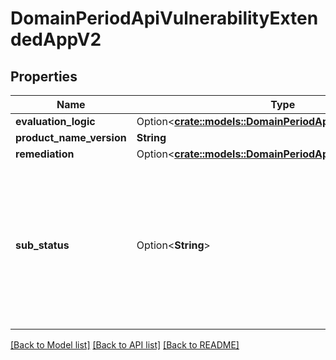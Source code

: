 # DomainPeriodApiVulnerabilityExtendedAppV2

## Properties

Name | Type | Description | Notes
------------ | ------------- | ------------- | -------------
**evaluation_logic** | Option<[**crate::models::DomainPeriodApiEvaluationLogicV1**](domain.APIEvaluationLogicV1.md)> |  | [optional]
**product_name_version** | **String** |  |
**remediation** | Option<[**crate::models::DomainPeriodApiRemediationIds**](domain.APIRemediationIDs.md)> |  | [optional]
**sub_status** | Option<**String**> | Contains vulnerability status for a particular product - can differentiate in cases where a vulnerability is detected for multiple products | [optional]

[[Back to Model list]](../README.md#documentation-for-models) [[Back to API list]](../README.md#documentation-for-api-endpoints) [[Back to README]](../README.md)
